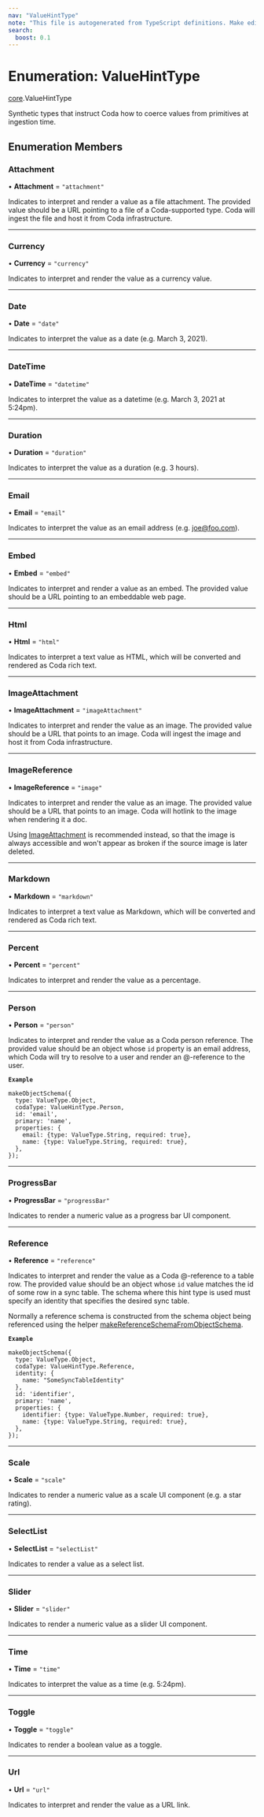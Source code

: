 ```yaml
---
nav: "ValueHintType"
note: "This file is autogenerated from TypeScript definitions. Make edits to the comments in the TypeScript file and then run `make docs` to regenerate this file."
search:
  boost: 0.1
---
```

# Enumeration: ValueHintType

[core](../modules/core.md).ValueHintType

Synthetic types that instruct Coda how to coerce values from primitives at ingestion time.

## Enumeration Members

### Attachment

• **Attachment** = ``"attachment"``

Indicates to interpret and render a value as a file attachment. The provided value should be a URL
pointing to a file of a Coda-supported type. Coda will ingest the file and host it from Coda infrastructure.

___

### Currency

• **Currency** = ``"currency"``

Indicates to interpret and render the value as a currency value.

___

### Date

• **Date** = ``"date"``

Indicates to interpret the value as a date (e.g. March 3, 2021).

___

### DateTime

• **DateTime** = ``"datetime"``

Indicates to interpret the value as a datetime (e.g. March 3, 2021 at 5:24pm).

___

### Duration

• **Duration** = ``"duration"``

Indicates to interpret the value as a duration (e.g. 3 hours).

___

### Email

• **Email** = ``"email"``

Indicates to interpret the value as an email address (e.g. joe@foo.com).

___

### Embed

• **Embed** = ``"embed"``

Indicates to interpret and render a value as an embed. The provided value should be a URL pointing
to an embeddable web page.

___

### Html

• **Html** = ``"html"``

Indicates to interpret a text value as HTML, which will be converted and rendered as Coda rich text.

___

### ImageAttachment

• **ImageAttachment** = ``"imageAttachment"``

Indicates to interpret and render the value as an image. The provided value should be a URL that
points to an image. Coda will ingest the image and host it from Coda infrastructure.

___

### ImageReference

• **ImageReference** = ``"image"``

Indicates to interpret and render the value as an image. The provided value should be a URL that
points to an image. Coda will hotlink to the image when rendering it a doc.

Using [ImageAttachment](core.ValueHintType.md#imageattachment) is recommended instead, so that the image is always accessible
and won't appear as broken if the source image is later deleted.

___

### Markdown

• **Markdown** = ``"markdown"``

Indicates to interpret a text value as Markdown, which will be converted and rendered as Coda rich text.

___

### Percent

• **Percent** = ``"percent"``

Indicates to interpret and render the value as a percentage.

___

### Person

• **Person** = ``"person"``

Indicates to interpret and render the value as a Coda person reference. The provided value should be
an object whose `id` property is an email address, which Coda will try to resolve to a user
and render an @-reference to the user.

**`Example`**

```
makeObjectSchema({
  type: ValueType.Object,
  codaType: ValueHintType.Person,
  id: 'email',
  primary: 'name',
  properties: {
    email: {type: ValueType.String, required: true},
    name: {type: ValueType.String, required: true},
  },
});
```

___

### ProgressBar

• **ProgressBar** = ``"progressBar"``

Indicates to render a numeric value as a progress bar UI component.

___

### Reference

• **Reference** = ``"reference"``

Indicates to interpret and render the value as a Coda @-reference to a table row. The provided value should
be an object whose `id` value matches the id of some row in a sync table. The schema where this hint type is
used must specify an identity that specifies the desired sync table.

Normally a reference schema is constructed from the schema object being referenced using the helper
[makeReferenceSchemaFromObjectSchema](../functions/core.makeReferenceSchemaFromObjectSchema.md).

**`Example`**

```
makeObjectSchema({
  type: ValueType.Object,
  codaType: ValueHintType.Reference,
  identity: {
    name: "SomeSyncTableIdentity"
  },
  id: 'identifier',
  primary: 'name',
  properties: {
    identifier: {type: ValueType.Number, required: true},
    name: {type: ValueType.String, required: true},
  },
});
```

___

### Scale

• **Scale** = ``"scale"``

Indicates to render a numeric value as a scale UI component (e.g. a star rating).

___

### SelectList

• **SelectList** = ``"selectList"``

Indicates to render a value as a select list.

___

### Slider

• **Slider** = ``"slider"``

Indicates to render a numeric value as a slider UI component.

___

### Time

• **Time** = ``"time"``

Indicates to interpret the value as a time (e.g. 5:24pm).

___

### Toggle

• **Toggle** = ``"toggle"``

Indicates to render a boolean value as a toggle.

___

### Url

• **Url** = ``"url"``

Indicates to interpret and render the value as a URL link.
